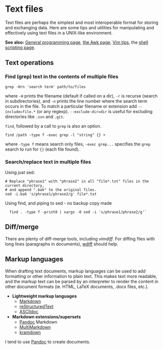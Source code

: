 # Text files

Text files are perhaps the simplest and most interoperable format for
storing and exchanging data. Here are some tips and utilities for
manipulating and effectively using text files in a UNIX-like
environment.

 **See also:** [General programming page](programming.md), [the Awk page](awk.md), [Vim tips](vimtips.md), the [shell scripting page](shellscripts.md).

## Text operations

### Find (grep) text in the contents of multiple files

    grep -Hrn 'search term' path/to/files

where `-H` prints the filename (default if called on a dir), `-r` is
recurse (search in subdirectories), and `-n` prints the line number
where the search term occurs in the file. To match a particular filename
or extension add `--include=file.*` (or any regexp).
`--exclude-dir=dir` is useful for excluding directories like `.svn` and
`.git`.

`find`, followed by a call to `grep` is also an option.

    find /path -type f -exec grep -l "string" {} +

where `-type f` means search only files, `-exec grep...` specifies the
`grep` search to run for `{}` (each file found).

### Search/replace text in multiple files

Using just sed:

~~~{.bash}
# Replace "phrase1" with "phrase2" in all "file*.txt" files in the current directory, 
# and append ".bak" to the original files.
sed -i.bak 's/phrase1/phrase2/g' file*.txt 
~~~

Using find, and piping to sed - no backup copy made

~~~{.bash}
  find . -type f -print0 | xargs -0 sed -i 's/phrase1/phrase2/g'`
~~~

## Diff/merge

There are plenty of diff-merge tools, including *vimdiff*. For diffing
files with long lines (paragraphs in documents),
[wdiff](http://www.gnu.org/software/wdiff/) should help.

## Markup languages

When drafting text documents, markup languages can be used to add
formatting or other information to plain text. This makes text more
readable, and the markup text can be parsed by an interpreter to render
the content in other document formats (ie. HTML, LaTeX documents, .docx
files, etc.).

* **Lightweight markup languages**
  * [Markdown](http://daringfireball.net/projects/markdown/)
  * [reStructuredText](http://docutils.sourceforge.net/docs/user/rst/quickstart.html)
  * [ASCIIdoc](http://www.methods.co.nz/asciidoc/)
* **Markdown extensions/supersets**
  * [Pandoc](http://johnmacfarlane.net/pandoc/) Markdown
  * [MultiMarkdown](http://fletcherpenney.net/multimarkdown/)
  * [kramdown](http://kramdown.rubyforge.org)

I tend to use [Pandoc](/comp_pandoc.md) to create documents.
